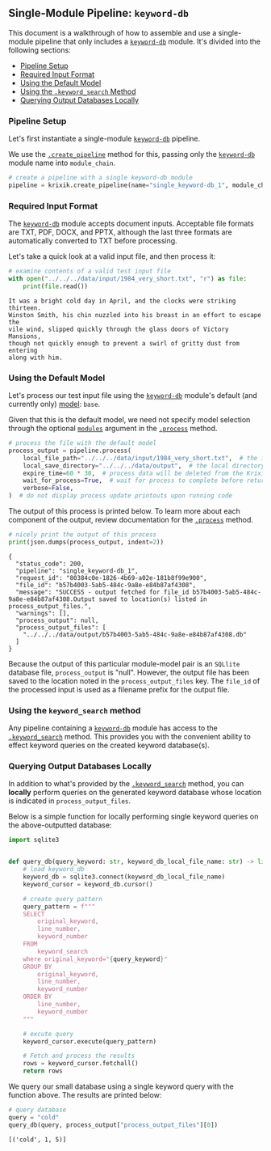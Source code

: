 ## Single-Module Pipeline: `keyword-db`

This document is a walkthrough of how to assemble and use a single-module pipeline that only includes a [`keyword-db`](../../modules/database_modules/keyword-db_module.md) module. It's divided into the following sections:

- [Pipeline Setup](#pipeline-setup)
- [Required Input Format](#required-input-format)
- [Using the Default Model](#using-the-default-model)
- [Using the `.keyword_search` Method](#using-the-keyword_search-method)
- [Querying Output Databases Locally](#querying-output-databases-locally)

### Pipeline Setup

Let's first instantiate a single-module [`keyword-db`](../../modules/database_modules/keyword-db_module.md) pipeline.

We use the [`.create_pipeline`](../../system/pipeline_creation/create_pipeline.md) method for this, passing only the [`keyword-db`](../../modules/database_modules/keyword-db_module.md) module name into `module_chain`.


```python
# create a pipeline with a single keyword-db module
pipeline = krixik.create_pipeline(name="single_keyword-db_1", module_chain=["keyword-db"])
```

### Required Input Format

The [`keyword-db`](../../modules/database_modules/keyword-db_module.md) module accepts document inputs. Acceptable file formats are TXT, PDF, DOCX, and PPTX, although the last three formats are automatically converted to TXT before processing.

Let's take a quick look at a valid input file, and then process it:


```python
# examine contents of a valid test input file
with open("../../../data/input/1984_very_short.txt", "r") as file:
    print(file.read())
```

    It was a bright cold day in April, and the clocks were striking thirteen.
    Winston Smith, his chin nuzzled into his breast in an effort to escape the
    vile wind, slipped quickly through the glass doors of Victory Mansions,
    though not quickly enough to prevent a swirl of gritty dust from entering
    along with him.


### Using the Default Model

Let's process our test input file using the [`keyword-db`](../../modules/database_modules/keyword-db_module.md) module's default (and currently only) [model](../../modules/database_modules/keyword-db_module.md#available-models-in-the-keyword-db-module): `base`.

Given that this is the default model, we need not specify model selection through the optional [`modules`](../../system/parameters_processing_files_through_pipelines/process_method.md#selecting-models-via-the-modules-argument) argument in the [`.process`](../../system/parameters_processing_files_through_pipelines/process_method.md) method.


```python
# process the file with the default model
process_output = pipeline.process(
    local_file_path="../../../data/input/1984_very_short.txt",  # the initial local filepath where the input file is stored
    local_save_directory="../../../data/output",  # the local directory that the output file will be saved to
    expire_time=60 * 30,  # process data will be deleted from the Krixik system in 30 minutes
    wait_for_process=True,  # wait for process to complete before returning IDE control to user
    verbose=False,
)  # do not display process update printouts upon running code
```

The output of this process is printed below. To learn more about each component of the output, review documentation for the [`.process`](../../system/parameters_processing_files_through_pipelines/process_method.md) method.


```python
# nicely print the output of this process
print(json.dumps(process_output, indent=2))
```

    {
      "status_code": 200,
      "pipeline": "single_keyword-db_1",
      "request_id": "80384c0e-1826-4b69-a02e-181b8f99e900",
      "file_id": "b57b4003-5ab5-484c-9a8e-e84b87af4308",
      "message": "SUCCESS - output fetched for file_id b57b4003-5ab5-484c-9a8e-e84b87af4308.Output saved to location(s) listed in process_output_files.",
      "warnings": [],
      "process_output": null,
      "process_output_files": [
        "../../../data/output/b57b4003-5ab5-484c-9a8e-e84b87af4308.db"
      ]
    }


Because the output of this particular module-model pair is an `SQLlite` database file, `process_output` is "null". However, the output file has been saved to the location noted in the `process_output_files` key.  The `file_id` of the processed input is used as a filename prefix for the output file.

### Using the `keyword_search` method

Any pipeline containing a [`keyword-db`](../../modules/database_modules/keyword-db_module.md) module has access to the [`.keyword_search`](../../system/search_methods/keyword_search_method.md) method. This provides you with the convenient ability to effect keyword queries on the created keyword database(s).

### Querying Output Databases Locally

In addition to what's provided by the [`.keyword_search`](../../system/search_methods/keyword_search_method.md) method, you can **locally** perform queries on the generated keyword database whose location is indicated in `process_output_files`.

Below is a simple function for locally performing single keyword queries on the above-outputted database:


```python
import sqlite3


def query_db(query_keyword: str, keyword_db_local_file_name: str) -> list:
    # load keyword_db
    keyword_db = sqlite3.connect(keyword_db_local_file_name)
    keyword_cursor = keyword_db.cursor()

    # create query pattern
    query_pattern = f"""
    SELECT
        original_keyword,
        line_number,
        keyword_number
    FROM
        keyword_search
    where original_keyword="{query_keyword}"
    GROUP BY
        original_keyword,
        line_number,
        keyword_number
    ORDER BY
        line_number,
        keyword_number
    """

    # excute query
    keyword_cursor.execute(query_pattern)

    # Fetch and process the results
    rows = keyword_cursor.fetchall()
    return rows
```

We query our small database using a single keyword query with the function above. The results are printed below:


```python
# query database
query = "cold"
query_db(query, process_output["process_output_files"][0])
```




    [('cold', 1, 5)]


